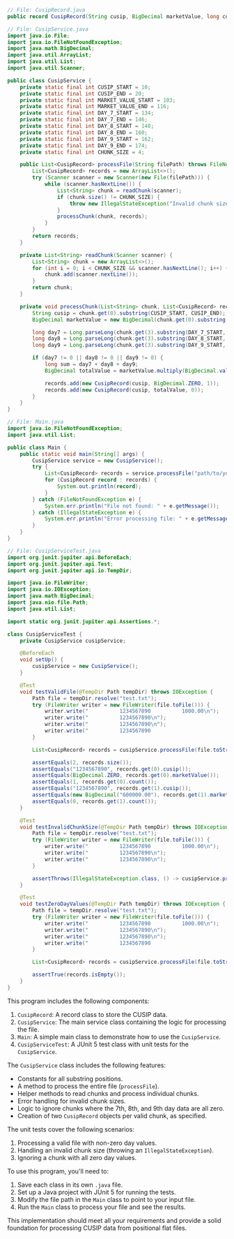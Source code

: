 

```java
// File: CusipRecord.java
public record CusipRecord(String cusip, BigDecimal marketValue, long count) {}

// File: CusipService.java
import java.io.File;
import java.io.FileNotFoundException;
import java.math.BigDecimal;
import java.util.ArrayList;
import java.util.List;
import java.util.Scanner;

public class CusipService {
    private static final int CUSIP_START = 10;
    private static final int CUSIP_END = 20;
    private static final int MARKET_VALUE_START = 103;
    private static final int MARKET_VALUE_END = 116;
    private static final int DAY_7_START = 134;
    private static final int DAY_7_END = 146;
    private static final int DAY_8_START = 148;
    private static final int DAY_8_END = 160;
    private static final int DAY_9_START = 162;
    private static final int DAY_9_END = 174;
    private static final int CHUNK_SIZE = 4;

    public List<CusipRecord> processFile(String filePath) throws FileNotFoundException, IllegalStateException {
        List<CusipRecord> records = new ArrayList<>();
        try (Scanner scanner = new Scanner(new File(filePath))) {
            while (scanner.hasNextLine()) {
                List<String> chunk = readChunk(scanner);
                if (chunk.size() != CHUNK_SIZE) {
                    throw new IllegalStateException("Invalid chunk size. Expected " + CHUNK_SIZE + " but got " + chunk.size());
                }
                processChunk(chunk, records);
            }
        }
        return records;
    }

    private List<String> readChunk(Scanner scanner) {
        List<String> chunk = new ArrayList<>();
        for (int i = 0; i < CHUNK_SIZE && scanner.hasNextLine(); i++) {
            chunk.add(scanner.nextLine());
        }
        return chunk;
    }

    private void processChunk(List<String> chunk, List<CusipRecord> records) {
        String cusip = chunk.get(0).substring(CUSIP_START, CUSIP_END);
        BigDecimal marketValue = new BigDecimal(chunk.get(0).substring(MARKET_VALUE_START, MARKET_VALUE_END).trim());

        long day7 = Long.parseLong(chunk.get(3).substring(DAY_7_START, DAY_7_END).trim());
        long day8 = Long.parseLong(chunk.get(3).substring(DAY_8_START, DAY_8_END).trim());
        long day9 = Long.parseLong(chunk.get(3).substring(DAY_9_START, DAY_9_END).trim());

        if (day7 != 0 || day8 != 0 || day9 != 0) {
            long sum = day7 + day8 + day9;
            BigDecimal totalValue = marketValue.multiply(BigDecimal.valueOf(sum));

            records.add(new CusipRecord(cusip, BigDecimal.ZERO, 1));
            records.add(new CusipRecord(cusip, totalValue, 0));
        }
    }
}

// File: Main.java
import java.io.FileNotFoundException;
import java.util.List;

public class Main {
    public static void main(String[] args) {
        CusipService service = new CusipService();
        try {
            List<CusipRecord> records = service.processFile("path/to/your/file.txt");
            for (CusipRecord record : records) {
                System.out.println(record);
            }
        } catch (FileNotFoundException e) {
            System.err.println("File not found: " + e.getMessage());
        } catch (IllegalStateException e) {
            System.err.println("Error processing file: " + e.getMessage());
        }
    }
}

// File: CusipServiceTest.java
import org.junit.jupiter.api.BeforeEach;
import org.junit.jupiter.api.Test;
import org.junit.jupiter.api.io.TempDir;

import java.io.FileWriter;
import java.io.IOException;
import java.math.BigDecimal;
import java.nio.file.Path;
import java.util.List;

import static org.junit.jupiter.api.Assertions.*;

class CusipServiceTest {
    private CusipService cusipService;

    @BeforeEach
    void setUp() {
        cusipService = new CusipService();
    }

    @Test
    void testValidFile(@TempDir Path tempDir) throws IOException {
        Path file = tempDir.resolve("test.txt");
        try (FileWriter writer = new FileWriter(file.toFile())) {
            writer.write("          1234567890          1000.00\n");
            writer.write("          1234567890\n");
            writer.write("          1234567890\n");
            writer.write("          1234567890                                                                                                      100           200           300\n");
        }

        List<CusipRecord> records = cusipService.processFile(file.toString());

        assertEquals(2, records.size());
        assertEquals("1234567890", records.get(0).cusip());
        assertEquals(BigDecimal.ZERO, records.get(0).marketValue());
        assertEquals(1, records.get(0).count());
        assertEquals("1234567890", records.get(1).cusip());
        assertEquals(new BigDecimal("600000.00"), records.get(1).marketValue());
        assertEquals(0, records.get(1).count());
    }

    @Test
    void testInvalidChunkSize(@TempDir Path tempDir) throws IOException {
        Path file = tempDir.resolve("test.txt");
        try (FileWriter writer = new FileWriter(file.toFile())) {
            writer.write("          1234567890          1000.00\n");
            writer.write("          1234567890\n");
            writer.write("          1234567890\n");
        }

        assertThrows(IllegalStateException.class, () -> cusipService.processFile(file.toString()));
    }

    @Test
    void testZeroDayValues(@TempDir Path tempDir) throws IOException {
        Path file = tempDir.resolve("test.txt");
        try (FileWriter writer = new FileWriter(file.toFile())) {
            writer.write("          1234567890          1000.00\n");
            writer.write("          1234567890\n");
            writer.write("          1234567890\n");
            writer.write("          1234567890                                                                                                        0             0             0\n");
        }

        List<CusipRecord> records = cusipService.processFile(file.toString());

        assertTrue(records.isEmpty());
    }
}
```

This program includes the following components:

1. `CusipRecord`: A record class to store the CUSIP data.
2. `CusipService`: The main service class containing the logic for processing the file.
3. `Main`: A simple main class to demonstrate how to use the `CusipService`.
4. `CusipServiceTest`: A JUnit 5 test class with unit tests for the `CusipService`.

The `CusipService` class includes the following features:

- Constants for all substring positions.
- A method to process the entire file (`processFile`).
- Helper methods to read chunks and process individual chunks.
- Error handling for invalid chunk sizes.
- Logic to ignore chunks where the 7th, 8th, and 9th day data are all zero.
- Creation of two `CusipRecord` objects per valid chunk, as specified.

The unit tests cover the following scenarios:

1. Processing a valid file with non-zero day values.
2. Handling an invalid chunk size (throwing an `IllegalStateException`).
3. Ignoring a chunk with all zero day values.

To use this program, you'll need to:

1. Save each class in its own `.java` file.
2. Set up a Java project with JUnit 5 for running the tests.
3. Modify the file path in the `Main` class to point to your input file.
4. Run the `Main` class to process your file and see the results.

This implementation should meet all your requirements and provide a solid foundation for processing CUSIP data from positional flat files.
